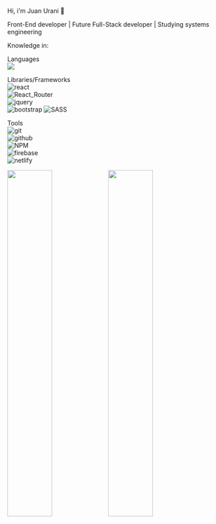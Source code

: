 Hi, i'm Juan Urani 👋

Front-End developer | Future Full-Stack developer | Studying systems engineering

Knowledge in:

Languages<br>
<img src="https://img.shields.io/badge/javascript-%23323330.svg?style=for-the-badge&logo=javascript&logoColor=%23F7DF1E">

Libraries/Frameworks<br>
<img src="https://img.shields.io/badge/react-%2320232a.svg?style=for-the-badge&logo=react&logoColor=%2361DAFB" alt="react"><br>
<img src="https://img.shields.io/badge/React_Router-CA4245?style=for-the-badge&logo=react-router&logoColor=white" alt="React_Router"><br>
<img src="https://img.shields.io/badge/jquery-%230769AD.svg?style=for-the-badge&logo=jquery&logoColor=white" alt="jquery"><br>
<img src="https://img.shields.io/badge/bootstrap-%23563D7C.svg?style=for-the-badge&logo=bootstrap&logoColor=white" alt="bootstrap">
<img src="https://img.shields.io/badge/SASS-hotpink.svg?style=for-the-badge&logo=SASS&logoColor=white" alt="SASS">

Tools<br>
<img src="https://img.shields.io/badge/git-%23F05033.svg?style=for-the-badge&logo=git&logoColor=white" alt="git"><br>
<img src="https://img.shields.io/badge/github-%23121011.svg?style=for-the-badge&logo=github&logoColor=white" alt="github"><br>
<img src="https://img.shields.io/badge/NPM-%23000000.svg?style=for-the-badge&logo=npm&logoColor=white" alt="NPM"><br>
<img src="https://img.shields.io/badge/firebase-%23039BE5.svg?style=for-the-badge&logo=firebase" alt="firebase"><br>
<img src="https://img.shields.io/badge/netlify-%23000000.svg?style=for-the-badge&logo=netlify&logoColor=#00C7B7" alt="netlify">

<img align="left" width="45%" src="https://github-readme-stats.vercel.app/api?username=juanuranidev&&show_icons=true&theme=dark&text_color=ffffff">
<img align="left" width="45%" src="https://github-readme-stats.vercel.app/api/top-langs/?username=juanuranidev&layout=compact&theme=dark&text_color=ffffff">

